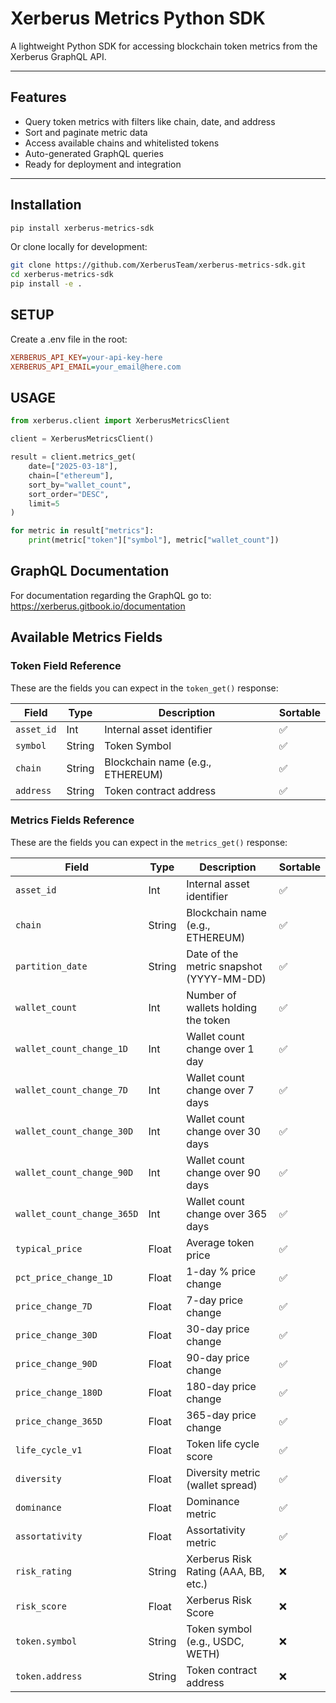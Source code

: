 # Xerberus Metrics Python SDK

A lightweight Python SDK for accessing blockchain token metrics from the Xerberus GraphQL API.

---

## Features

- Query token metrics with filters like chain, date, and address
- Sort and paginate metric data
- Access available chains and whitelisted tokens
- Auto-generated GraphQL queries
- Ready for deployment and integration

---

## Installation

```bash
pip install xerberus-metrics-sdk
```


Or clone locally for development:

```bash
git clone https://github.com/XerberusTeam/xerberus-metrics-sdk.git
cd xerberus-metrics-sdk
pip install -e .
```

## SETUP

Create a .env file in the root:

```ini
XERBERUS_API_KEY=your-api-key-here
XERBERUS_API_EMAIL=your_email@here.com
```

## USAGE

```python
from xerberus.client import XerberusMetricsClient

client = XerberusMetricsClient()

result = client.metrics_get(
    date=["2025-03-18"],
    chain=["ethereum"],
    sort_by="wallet_count",
    sort_order="DESC",
    limit=5
)

for metric in result["metrics"]:
    print(metric["token"]["symbol"], metric["wallet_count"])

```
## GraphQL Documentation
For documentation regarding the GraphQL go to:
https://xerberus.gitbook.io/documentation


## Available Metrics Fields

### Token Field Reference

These are the fields you can expect in the `token_get()` response:

| Field                      | Type     | Description                                | Sortable |
|---------------------------|----------|--------------------------------------------|----------|
| `asset_id`                | Int      | Internal asset identifier                  | ✅       |
| `symbol`                  | String   | Token Symbol                               | ✅       |
| `chain`                   | String   | Blockchain name (e.g., ETHEREUM)           | ✅       |
| `address`                 | String   | Token contract address                     | ✅       |

### Metrics Fields Reference

These are the fields you can expect in the `metrics_get()` response:


| Field                      | Type     | Description                                | Sortable |
|---------------------------|----------|--------------------------------------------|----------|
| `asset_id`                | Int      | Internal asset identifier                  | ✅       |
| `chain`                   | String   | Blockchain name (e.g., ETHEREUM)           | ✅       |
| `partition_date`          | String   | Date of the metric snapshot (YYYY-MM-DD)   | ✅       |
| `wallet_count`            | Int      | Number of wallets holding the token        | ✅       |
| `wallet_count_change_1D`  | Int      | Wallet count change over 1 day             | ✅       |
| `wallet_count_change_7D`  | Int      | Wallet count change over 7 days            | ✅       |
| `wallet_count_change_30D` | Int      | Wallet count change over 30 days           | ✅       |
| `wallet_count_change_90D` | Int      | Wallet count change over 90 days           | ✅       |
| `wallet_count_change_365D`| Int      | Wallet count change over 365 days          | ✅       |
| `typical_price`           | Float    | Average token price                        | ✅       |
| `pct_price_change_1D`     | Float    | 1-day % price change                       | ✅       |
| `price_change_7D`         | Float    | 7-day price change                         | ✅       |
| `price_change_30D`        | Float    | 30-day price change                        | ✅       |
| `price_change_90D`        | Float    | 90-day price change                        | ✅       |
| `price_change_180D`       | Float    | 180-day price change                       | ✅       |
| `price_change_365D`       | Float    | 365-day price change                       | ✅       |
| `life_cycle_v1`           | Float    | Token life cycle score                     | ✅       |
| `diversity`               | Float    | Diversity metric (wallet spread)           | ✅       |
| `dominance`               | Float    | Dominance metric                           | ✅       |
| `assortativity`           | Float    | Assortativity metric                       | ✅       |
| `risk_rating`             | String   | Xerberus Risk Rating (AAA, BB, etc.)       | ❌       |
| `risk_score`              | Float    | Xerberus Risk Score                        | ❌       |
| `token.symbol`            | String   | Token symbol (e.g., USDC, WETH)            | ❌       |
| `token.address`           | String   | Token contract address                     | ❌       |


